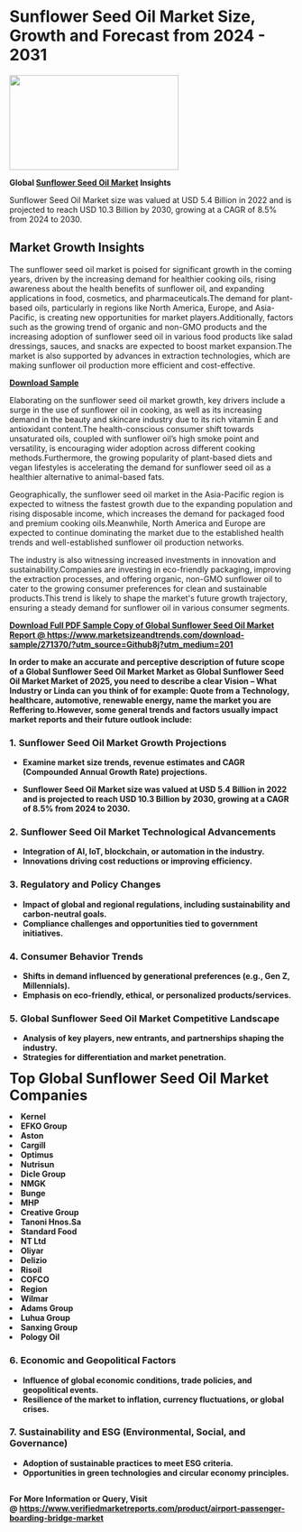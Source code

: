<H1>Sunflower Seed Oil Market Size, Growth and Forecast from 2024 - 2031</H1><img class="aligncenter size-medium wp-image-584254" src="https://thirdeyenews.in/wp-content/uploads/2024/09/Global-Market-Research-300x168.jpeg" alt="" width="300" height="168" /><p><strong>Global&nbsp;<a href="https://www.marketsizeandtrends.com/download-sample/271370/?utm_source=Github8j?utm_medium=201">Sunflower Seed Oil Market</a> Insights</strong></p><p>Sunflower Seed Oil Market size was valued at USD 5.4 Billion in 2022 and is projected to reach USD 10.3 Billion by 2030, growing at a CAGR of 8.5% from 2024 to 2030.</p><p><h2>Market Growth Insights</h2> <p>The sunflower seed oil market is poised for significant growth in the coming years, driven by the increasing demand for healthier cooking oils, rising awareness about the health benefits of sunflower oil, and expanding applications in food, cosmetics, and pharmaceuticals.The demand for plant-based oils, particularly in regions like North America, Europe, and Asia-Pacific, is creating new opportunities for market players.Additionally, factors such as the growing trend of organic and non-GMO products and the increasing adoption of sunflower seed oil in various food products like salad dressings, sauces, and snacks are expected to boost market expansion.The market is also supported by advances in extraction technologies, which are making sunflower oil production more efficient and cost-effective.</p> <p><strong><a href="#">Download Sample</a></strong></p> <p>Elaborating on the sunflower seed oil market growth, key drivers include a surge in the use of sunflower oil in cooking, as well as its increasing demand in the beauty and skincare industry due to its rich vitamin E and antioxidant content.The health-conscious consumer shift towards unsaturated oils, coupled with sunflower oil’s high smoke point and versatility, is encouraging wider adoption across different cooking methods.Furthermore, the growing popularity of plant-based diets and vegan lifestyles is accelerating the demand for sunflower seed oil as a healthier alternative to animal-based fats.</p> <p>Geographically, the sunflower seed oil market in the Asia-Pacific region is expected to witness the fastest growth due to the expanding population and rising disposable income, which increases the demand for packaged food and premium cooking oils.Meanwhile, North America and Europe are expected to continue dominating the market due to the established health trends and well-established sunflower oil production networks.</p> <p>The industry is also witnessing increased investments in innovation and sustainability.Companies are investing in eco-friendly packaging, improving the extraction processes, and offering organic, non-GMO sunflower oil to cater to the growing consumer preferences for clean and sustainable products.This trend is likely to shape the market's future growth trajectory, ensuring a steady demand for sunflower oil in various consumer segments.</p> <p><strong><a href="#"></p><p><span class=""><strong>Download Full PDF Sample Copy of Global Sunflower Seed Oil Market Report</strong> @ <a href="https://www.marketsizeandtrends.com/download-sample/271370/?utm_source=Github8j?utm_medium=201" target="_blank">https://www.marketsizeandtrends.com/download-sample/271370/?utm_source=Github8j?utm_medium=201</a></span></p><p>In order to make an accurate and perceptive description of future scope of a Global&nbsp;Sunflower Seed Oil Market Market as Global&nbsp;Sunflower Seed Oil Market Market of 2025, you need to describe a clear Vision &ndash; What Industry or Linda can you think of for example: Quote from a Technology, healthcare, automotive, renewable energy, name the market you are Reffering to.However, some general trends and factors usually impact market reports and their future outlook include:</p><h3>1.&nbsp;<strong>Sunflower Seed Oil Market Growth Projections</strong></h3><ul><li>Examine market size trends, revenue estimates and CAGR (Compounded Annual Growth Rate) projections.</li><li><p>Sunflower Seed Oil Market size was valued at USD 5.4 Billion in 2022 and is projected to reach USD 10.3 Billion by 2030, growing at a CAGR of 8.5% from 2024 to 2030.</p></li></ul><h3>2.&nbsp;<strong>Sunflower Seed Oil Market Technological Advancements</strong></h3><ul><li>Integration of AI, IoT, blockchain, or automation in the industry.</li><li>Innovations driving cost reductions or improving efficiency.</li></ul><h3>3.&nbsp;<strong>Regulatory and Policy Changes</strong></h3><ul><li>Impact of global and regional regulations, including sustainability and carbon-neutral goals.</li><li>Compliance challenges and opportunities tied to government initiatives.</li></ul><h3>4.&nbsp;<strong>Consumer Behavior Trends</strong></h3><ul><li>Shifts in demand influenced by generational preferences (e.g., Gen Z, Millennials).</li><li>Emphasis on eco-friendly, ethical, or personalized products/services.</li></ul><h3>5.&nbsp;<strong>Global Sunflower Seed Oil Market Competitive Landscape</strong></h3><ul><li>Analysis of key players, new entrants, and partnerships shaping the industry.</li><li>Strategies for differentiation and market penetration.</li></ul><p data-pm-slice="1 1 []"><span style="color: inherit; font-family: inherit; font-size: 25px;">Top Global Sunflower Seed Oil Market Companies</span></p><div class="" data-test-id=""><p><li>Kernel</li><li> EFKO Group</li><li> Aston</li><li> Cargill</li><li> Optimus</li><li> Nutrisun</li><li> Dicle Group</li><li> NMGK</li><li> Bunge</li><li> MHP</li><li> Creative Group</li><li> Tanoni Hnos.Sa</li><li> Standard Food</li><li> NT Ltd</li><li> Oliyar</li><li> Delizio</li><li> Risoil</li><li> COFCO</li><li> Region</li><li> Wilmar</li><li> Adams Group</li><li> Luhua Group</li><li> Sanxing Group</li><li> Pology Oil</li></p></div><h3>6.&nbsp;<strong>Economic and Geopolitical Factors</strong></h3><ul><li>Influence of global economic conditions, trade policies, and geopolitical events.</li><li>Resilience of the market to inflation, currency fluctuations, or global crises.</li></ul><h3>7.&nbsp;<strong>Sustainability and ESG (Environmental, Social, and Governance)</strong></h3><ul><li>Adoption of sustainable practices to meet ESG criteria.</li><li>Opportunities in green technologies and circular economy principles.</li></ul><h2><strong style="font-size: 14px;">For More Information or Query, Visit @&nbsp;</strong><a style="background-color: #ffffff; font-size: 14px;" href="https://www.marketsizeandtrends.com/report/sunflower-seed-oil-market/" target="_blank">https://www.verifiedmarketreports.com/product/airport-passenger-boarding-bridge-market</a></h2>